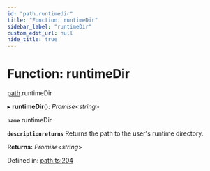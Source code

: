 ```yaml
---
id: "path.runtimedir"
title: "Function: runtimeDir"
sidebar_label: "runtimeDir"
custom_edit_url: null
hide_title: true
---
```


# Function: runtimeDir

[path](../modules/path.md).runtimeDir

▸ **runtimeDir**(): *Promise*<*string*\>

**`name`** runtimeDir

**`descriptionreturns`** Returns the path to the user's runtime directory.

**Returns:** *Promise*<*string*\>

Defined in: [path.ts:204](https://github.com/tauri-apps/tauri/blob/237b49b/cli/tauri.js/api-src/path.ts#L204)
